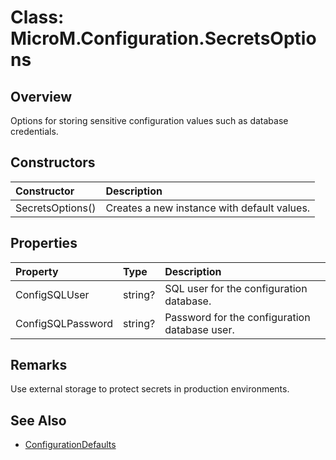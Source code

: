 # Class: MicroM.Configuration.SecretsOptions

## Overview
Options for storing sensitive configuration values such as database credentials.

## Constructors
| Constructor | Description |
|:------------|:-------------|
| SecretsOptions() | Creates a new instance with default values. |

## Properties
| Property | Type | Description |
|:------------|:-------------|:-------------|
| ConfigSQLUser | string? | SQL user for the configuration database. |
| ConfigSQLPassword | string? | Password for the configuration database user. |

## Remarks
Use external storage to protect secrets in production environments.

## See Also
- [ConfigurationDefaults](ConfigurationDefaults.md)
